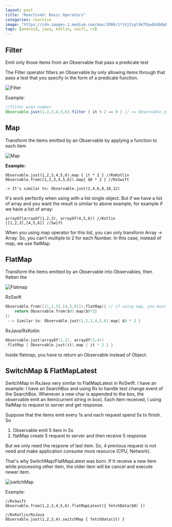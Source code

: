 ```yaml
---
layout: post
title: "ReactiveX: Basic Operators"
categories: reactive
image: "https://cdn-images-1.medium.com/max/2000/1*iVjIzql9k7PpwEUdb0phwQ.png"
tags: [android, java, kotlin, swift, rx]
---
```


## Filter
Emit only those items from an Observable that pass a predicate test

The Filter operator filters an Observable by only allowing items through that pass a test that you specify in the form of a predicate function.

<!--more-->

<img class="post-image" src="https://qiita-image-store.s3.amazonaws.com/0/59803/ea70f5e1-567b-75cf-6043-71fd27d7387e.png" alt="Filter"/>

Example:

```java
//filter even number
Observable.just(1,2,3,4,5,6).filter { it % 2 == 0 } // == Observable.just(2,4,6)
```

## Map
Transform the items emitted by an Observable by applying a function to each item

<img class="post-image" src="https://i.stack.imgur.com/P6C2t.png" alt="Map"/>

**Example:**

```
Observable.just(1,2,3,4,5,6).map { it * 2 } //RxKotlin
Observable.from([1,2,3,4,5,6]).map{ $0 * 2 } //RxSwift

-> It's similar to: Observable.just(2,4,6,8,10,12)
```
It's work perfectly when using with a list single object. But if we have a list of array and you want the result is similar to above example, for example if we have a list of array: 

```
arrayOf(arrayOf(1,2,3), arrayOf(4,5,6)) //Kotlin
[[1,2,3],[4,5,6]] //Swift
```

When you using map operator for this list, you can only transform Array -> Array. So, you can't multiple to 2 for each Number. In this case, instead of map, we use flatMap.
## FlatMap
Transform the items emitted by an Observable into Observables, then flatten the

<img class="post-image" src="http://reactivex.io/documentation/operators/images/flatMap.c.png" alt="Flatmap"/>

RxSwift

```swift
Observable.from([[1,2,3],[4,5,6]]).flatMap({ // if using map, you must return array
    return Observable.from($0).map{$0*2}
})
 --> Similar to: Observable.just(1,2,3,4,5,6).map{ $0 * 2 }
```

RxJava/RxKotlin

```kotlin
Observable.just(arrayOf(1,2), arrayOf(3,4))
.flatMap { Observable.just(it).map { it * 2 } }
```

Inside flatmap, you have to return an Observable instead of Object.


## SwitchMap & FlatMapLatest
SwitchMap in RxJava very similar to FlatMapLatest in RxSwift.
I have an example: I have an SearchBox and using Rx to handle text change event of the SearchBox. Whenever a new char is appended to the box, the observable emit an item(current string in box). Each item received, I using flatMap to request to server and get response. 

Suppose that the items emit every 1s and each request spend 5s to finish. So

1. Observable emit 5 item in 5s 
2. flatMap create 5 request to server and then receive 5 response

But we only need the respone of last item. So, 4 previous request is not need and make application consume more resource (CPU, Network).

That's why SwitchMap/FlatMapLatest was born. If It receive a new item while processing other item, the older item will be cancel and execute newer item.

<img class="post-image" src="https://i.stack.imgur.com/Tn8KA.png" alt="switchMap" />

Example:

```
//RxSwift
Observable.from(1,2,3,4,5,6).flatMapLatest({ fetchData($0) })

//RxKotlin/RxJava
Observable.just(1,2,3,4).switchMap { fetchData(it) }
```
